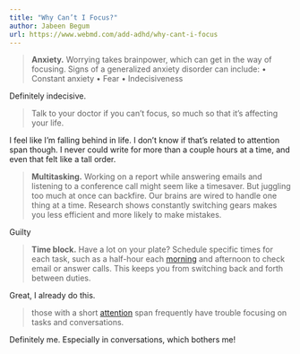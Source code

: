 ```yaml
---
title: "Why Can’t I Focus?"
author: Jabeen Begum
url: https://www.webmd.com/add-adhd/why-cant-i-focus
---
```


> **Anxiety.** Worrying takes brainpower, which can get in the way of focusing. Signs of a generalized anxiety disorder can include:
>  • Constant anxiety
>  • Fear
>  • Indecisiveness

Definitely indecisive.


> Talk to your doctor if you can’t focus, so much so that it’s affecting your life.

I feel like I’m falling behind in life. I don’t know if that’s related to attention span though. I never could write for more than a couple hours at a time, and even that felt like a tall order.


> **Multitasking.** Working on a report while answering emails and listening to a conference call might seem like a timesaver. But juggling too much at once can backfire. Our brains are wired to handle one thing at a time. Research shows constantly switching gears makes you less efficient and more likely to make mistakes.

Guilty


> **Time block.** Have a lot on your plate? Schedule specific times for each task, such as a half-hour each [morning](https://www.webmd.com/a-to-z-guides/health-benefits-morning-walk) and afternoon to check email or answer calls. This keeps you from switching back and forth between duties.

Great, I already do this.


> those with a short [attention](https://www.webmd.com/add-adhd/attention-deficit-hyperactivity-disorder-adhd) span frequently have trouble focusing on tasks and conversations.

Definitely me. Especially in conversations, which bothers me!



